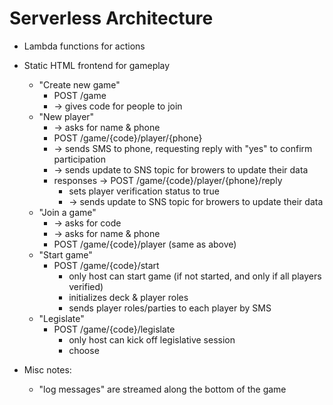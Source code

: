 # Serverless Architecture



- Lambda functions for actions
- Static HTML frontend for gameplay
  - "Create new game"
    - POST /game
    - → gives code for people to join
  - "New player"
    - → asks for name & phone
    - POST /game/{code}/player/{phone}
    - → sends SMS to phone, requesting reply with "yes" to confirm participation
    - → sends update to SNS topic for browers to update their data
    - responses → POST /game/{code}/player/{phone}/reply
      - sets player verification status to true
      - → sends update to SNS topic for browers to update their data
  - "Join a game"
    - → asks for code
    - → asks for name & phone
    - POST /game/{code}/player (same as above)
  - "Start game"
    - POST /game/{code}/start
      - only host can start game (if not started, and only if all players verified)
      - initializes deck & player roles
      - sends player roles/parties to each player by SMS
  - "Legislate"
    - POST /game/{code}/legislate
      - only host can kick off legislative session
      - choose



- Misc notes:
  - "log messages" are streamed along the bottom of the game
